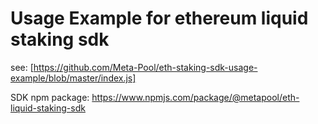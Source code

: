 # Usage Example for ethereum liquid staking sdk

see: [https://github.com/Meta-Pool/eth-staking-sdk-usage-example/blob/master/index.js]

SDK npm package: https://www.npmjs.com/package/@metapool/eth-liquid-staking-sdk
